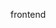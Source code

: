 frontend

<!-- {
    "dependencies": {
    "graceful-fs": {
        "version": "4.2.2"
        }
    }
} -->